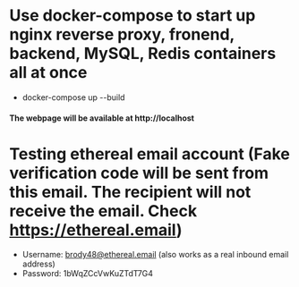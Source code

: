 <!-- ## Start the MySQL docker container and run init_db_scripts on startup.
```
docker run -p 3306:3306 --name mysql-server -v $PWD/init_db_scripts:/docker-entrypoint-initdb.d -e MYSQL_ROOT_PASSWORD=root -d mysql:latest
``` -->
# Use docker-compose to start up nginx reverse proxy, fronend, backend, MySQL, Redis containers all at once
- docker-compose up --build

#### The webpage will be available at http://localhost

<!-- ### To connect to the MySQL server via command line for debugging purpose, use the following command. Root user password is "root".
```
sudo docker exec -it mysql-db mysql -u root -p
``` -->
<!-- 
## Start the redis server to store the sessions:
```
docker run -d --name redis-stack-server -p 6379:6379 redis/redis-stack-server:latest
``` -->

<!-- 
## build the server locally:
## Install all the dependecies for Expressjs and React
```
npm install
```

## Start both Expressjs backend server and React server
```
npm run dev
``` -->


# Testing ethereal email account (Fake verification code will be sent from this email. The recipient will not receive the email. Check https://ethereal.email)
- Username: 	brody48@ethereal.email (also works as a real inbound email address)
- Password: 	1bWqZCcVwKuZTdT7G4



